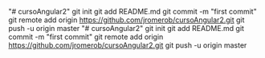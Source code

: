 "# cursoAngular2"  git init git add README.md git commit -m "first commit" git remote add origin https://github.com/jromerob/cursoAngular2.git git push -u origin master
"# cursoAngular2"  git init git add README.md git commit -m "first commit" git remote add origin https://github.com/jromerob/cursoAngular2.git git push -u origin master
